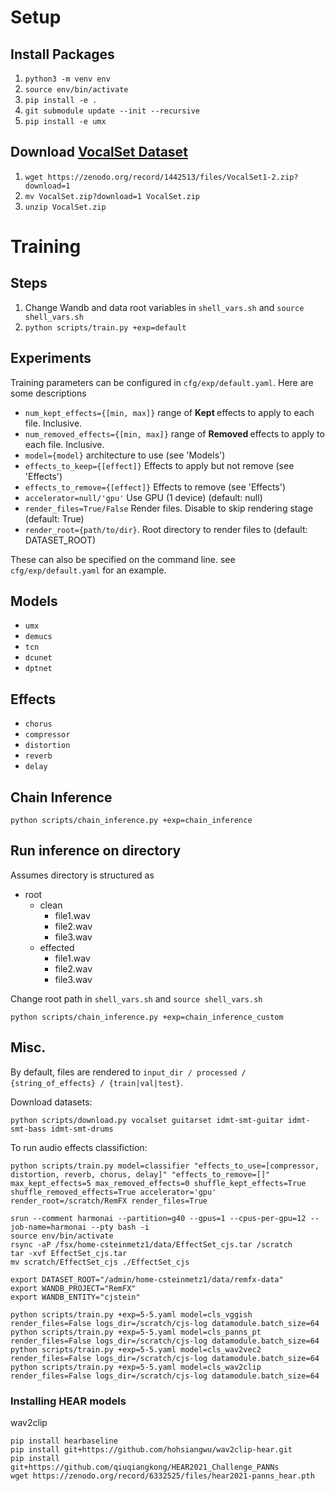 
# Setup

## Install Packages
1. `python3 -m venv env`
2. `source env/bin/activate`
3. `pip install -e .`
4. `git submodule update --init --recursive`
5. `pip install -e umx`

## Download [VocalSet Dataset](https://zenodo.org/record/1193957)
1. `wget https://zenodo.org/record/1442513/files/VocalSet1-2.zip?download=1`
2. `mv VocalSet.zip?download=1 VocalSet.zip`
3. `unzip VocalSet.zip`

# Training
## Steps
1. Change Wandb and data root variables in `shell_vars.sh` and `source shell_vars.sh`
2. `python scripts/train.py +exp=default`

## Experiments
Training parameters can be configured in `cfg/exp/default.yaml`. Here are some descriptions
- `num_kept_effects={[min, max]}` range of <b> Kept </b> effects to apply to each file. Inclusive.
- `num_removed_effects={[min, max]}` range of <b> Removed </b> effects to apply to each file. Inclusive.
- `model={model}` architecture to use (see 'Models')
- `effects_to_keep={[effect]}` Effects to apply but not remove (see 'Effects')
- `effects_to_remove={[effect]}` Effects to remove (see 'Effects')
- `accelerator=null/'gpu'` Use GPU (1 device) (default: null)
- `render_files=True/False` Render files. Disable to skip rendering stage (default: True)
- `render_root={path/to/dir}`. Root directory to render files to (default: DATASET_ROOT)

These can also be specified on the command line.
see `cfg/exp/default.yaml` for an example.


## Models
- `umx`
- `demucs`
- `tcn`
- `dcunet`
- `dptnet`

## Effects
- `chorus`
- `compressor`
- `distortion`
- `reverb`
- `delay`

## Chain Inference
`python scripts/chain_inference.py +exp=chain_inference`

## Run inference on directory
Assumes directory is structured as
- root
    - clean
        - file1.wav
        - file2.wav
        - file3.wav
    - effected
        - file1.wav
        - file2.wav
        - file3.wav

Change root path in `shell_vars.sh` and `source shell_vars.sh`

`python scripts/chain_inference.py +exp=chain_inference_custom`



## Misc.
By default, files are rendered to `input_dir / processed / {string_of_effects} / {train|val|test}`.


Download datasets:

```
python scripts/download.py vocalset guitarset idmt-smt-guitar idmt-smt-bass idmt-smt-drums
```

To run audio effects classifiction:
```
python scripts/train.py model=classifier "effects_to_use=[compressor, distortion, reverb, chorus, delay]" "effects_to_remove=[]" max_kept_effects=5 max_removed_effects=0 shuffle_kept_effects=True shuffle_removed_effects=True accelerator='gpu' render_root=/scratch/RemFX render_files=True
```

```
srun --comment harmonai --partition=g40 --gpus=1 --cpus-per-gpu=12 --job-name=harmonai --pty bash -i
source env/bin/activate
rsync -aP /fsx/home-csteinmetz1/data/EffectSet_cjs.tar /scratch
tar -xvf EffectSet_cjs.tar
mv scratch/EffectSet_cjs ./EffectSet_cjs

export DATASET_ROOT="/admin/home-csteinmetz1/data/remfx-data"
export WANDB_PROJECT="RemFX"
export WANDB_ENTITY="cjstein"

python scripts/train.py +exp=5-5.yaml model=cls_vggish render_files=False logs_dir=/scratch/cjs-log datamodule.batch_size=64
python scripts/train.py +exp=5-5.yaml model=cls_panns_pt render_files=False logs_dir=/scratch/cjs-log datamodule.batch_size=64
python scripts/train.py +exp=5-5.yaml model=cls_wav2vec2 render_files=False logs_dir=/scratch/cjs-log datamodule.batch_size=64
python scripts/train.py +exp=5-5.yaml model=cls_wav2clip render_files=False logs_dir=/scratch/cjs-log datamodule.batch_size=64
```

### Installing HEAR models

wav2clip
```
pip install hearbaseline
pip install git+https://github.com/hohsiangwu/wav2clip-hear.git
pip install git+https://github.com/qiuqiangkong/HEAR2021_Challenge_PANNs
wget https://zenodo.org/record/6332525/files/hear2021-panns_hear.pth
